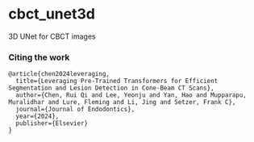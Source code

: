 # cbct_unet3d
3D UNet for CBCT images

### Citing the work
```
@article{chen2024leveraging,
  title={Leveraging Pre-Trained Transformers for Efficient Segmentation and Lesion Detection in Cone-Beam CT Scans},
  author={Chen, Rui Qi and Lee, Yeonju and Yan, Hao and Mupparapu, Muralidhar and Lure, Fleming and Li, Jing and Setzer, Frank C},
  journal={Journal of Endodontics},
  year={2024},
  publisher={Elsevier}
}
```
